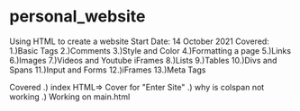# personal_website
Using HTML to create a website
Start Date: 14 October 2021
Covered:
1.)Basic Tags
2.)Comments
3.)Style and Color
4.)Formatting a page
5.)Links
6.)Images
7.)Videos and Youtube iFrames
8.)Lists
9.)Tables
10.)Divs and Spans
11.)Input and Forms
12.)iFrames
13.)Meta Tags

Covered
.) index HTML=> Cover for "Enter Site"
.) why is colspan not working
.) Working on main.html